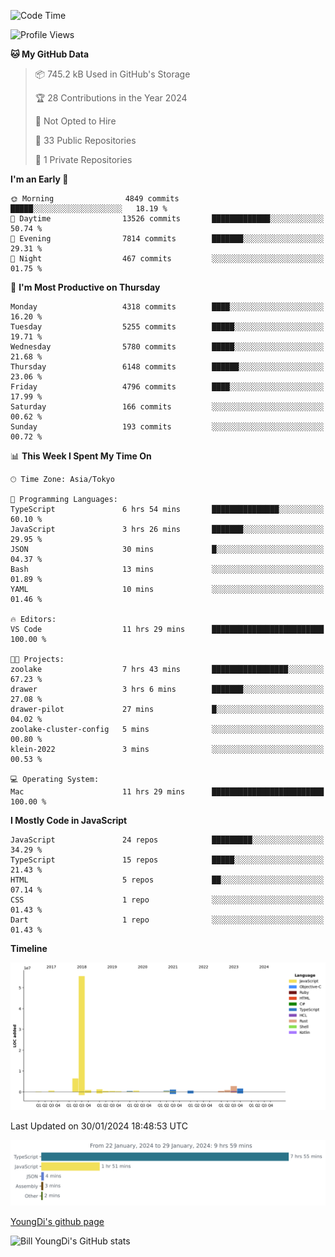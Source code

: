 <!--START_SECTION:waka-->
![Code Time](http://img.shields.io/badge/Code%20Time-343%20hrs%2042%20mins-blue)

![Profile Views](http://img.shields.io/badge/Profile%20Views-0-blue)

**🐱 My GitHub Data** 

> 📦 745.2 kB Used in GitHub's Storage 
 > 
> 🏆 28 Contributions in the Year 2024
 > 
> 🚫 Not Opted to Hire
 > 
> 📜 33 Public Repositories 
 > 
> 🔑 1 Private Repositories 
 > 
**I'm an Early 🐤** 

```text
🌞 Morning                4849 commits        █████░░░░░░░░░░░░░░░░░░░░   18.19 % 
🌆 Daytime                13526 commits       █████████████░░░░░░░░░░░░   50.74 % 
🌃 Evening                7814 commits        ███████░░░░░░░░░░░░░░░░░░   29.31 % 
🌙 Night                  467 commits         ░░░░░░░░░░░░░░░░░░░░░░░░░   01.75 % 
```
📅 **I'm Most Productive on Thursday** 

```text
Monday                   4318 commits        ████░░░░░░░░░░░░░░░░░░░░░   16.20 % 
Tuesday                  5255 commits        █████░░░░░░░░░░░░░░░░░░░░   19.71 % 
Wednesday                5780 commits        █████░░░░░░░░░░░░░░░░░░░░   21.68 % 
Thursday                 6148 commits        ██████░░░░░░░░░░░░░░░░░░░   23.06 % 
Friday                   4796 commits        ████░░░░░░░░░░░░░░░░░░░░░   17.99 % 
Saturday                 166 commits         ░░░░░░░░░░░░░░░░░░░░░░░░░   00.62 % 
Sunday                   193 commits         ░░░░░░░░░░░░░░░░░░░░░░░░░   00.72 % 
```


📊 **This Week I Spent My Time On** 

```text
🕑︎ Time Zone: Asia/Tokyo

💬 Programming Languages: 
TypeScript               6 hrs 54 mins       ███████████████░░░░░░░░░░   60.10 % 
JavaScript               3 hrs 26 mins       ███████░░░░░░░░░░░░░░░░░░   29.95 % 
JSON                     30 mins             █░░░░░░░░░░░░░░░░░░░░░░░░   04.37 % 
Bash                     13 mins             ░░░░░░░░░░░░░░░░░░░░░░░░░   01.89 % 
YAML                     10 mins             ░░░░░░░░░░░░░░░░░░░░░░░░░   01.46 % 

🔥 Editors: 
VS Code                  11 hrs 29 mins      █████████████████████████   100.00 % 

🐱‍💻 Projects: 
zoolake                  7 hrs 43 mins       █████████████████░░░░░░░░   67.23 % 
drawer                   3 hrs 6 mins        ███████░░░░░░░░░░░░░░░░░░   27.08 % 
drawer-pilot             27 mins             █░░░░░░░░░░░░░░░░░░░░░░░░   04.02 % 
zoolake-cluster-config   5 mins              ░░░░░░░░░░░░░░░░░░░░░░░░░   00.80 % 
klein-2022               3 mins              ░░░░░░░░░░░░░░░░░░░░░░░░░   00.53 % 

💻 Operating System: 
Mac                      11 hrs 29 mins      █████████████████████████   100.00 % 
```

**I Mostly Code in JavaScript** 

```text
JavaScript               24 repos            █████████░░░░░░░░░░░░░░░░   34.29 % 
TypeScript               15 repos            █████░░░░░░░░░░░░░░░░░░░░   21.43 % 
HTML                     5 repos             ██░░░░░░░░░░░░░░░░░░░░░░░   07.14 % 
CSS                      1 repo              ░░░░░░░░░░░░░░░░░░░░░░░░░   01.43 % 
Dart                     1 repo              ░░░░░░░░░░░░░░░░░░░░░░░░░   01.43 % 
```



**Timeline**

![Lines of Code chart](https://raw.githubusercontent.com/Youngdi/Youngdi/master/assets/bar_graph.png)


 Last Updated on 30/01/2024 18:48:53 UTC
<!--END_SECTION:waka-->

![wakatime](./images/stat.svg)

[YoungDi's github page](https://youngdi.github.io)

![Bill YoungDi's GitHub stats](https://github-readme-stats.vercel.app/api?username=youngdi&count_private=true&show_icons=true)
